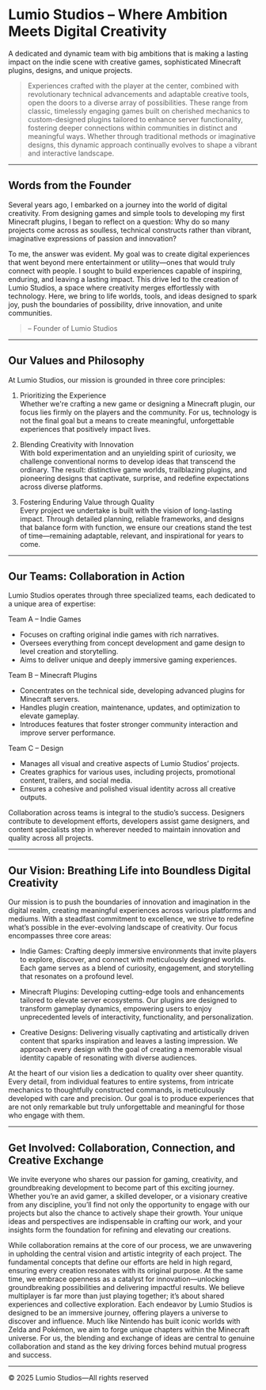 # Lumio Studios – Where Ambition Meets Digital Creativity
A dedicated and dynamic team with big ambitions that is making a lasting impact on the indie scene with creative games, sophisticated Minecraft plugins, designs, and unique projects.

> Experiences crafted with the player at the center, combined with revolutionary technical advancements and adaptable creative tools, open the doors to a diverse array of possibilities. These range from classic, timelessly engaging games built on cherished mechanics to custom-designed plugins tailored to enhance server functionality, fostering deeper connections within communities in distinct and meaningful ways. Whether through traditional methods or imaginative designs, this dynamic approach continually evolves to shape a vibrant and interactive landscape.

---

## Words from the Founder  
Several years ago, I embarked on a journey into the world of digital creativity. From designing games and simple tools to developing my first Minecraft plugins, I began to reflect on a question: Why do so many projects come across as soulless, technical constructs rather than vibrant, imaginative expressions of passion and innovation?

To me, the answer was evident. My goal was to create digital experiences that went beyond mere entertainment or utility—ones that would truly connect with people. I sought to build experiences capable of inspiring, enduring, and leaving a lasting impact. This drive led to the creation of Lumio Studios, a space where creativity merges effortlessly with technology. Here, we bring to life worlds, tools, and ideas designed to spark joy, push the boundaries of possibility, drive innovation, and unite communities.

> – Founder of Lumio Studios

---

## Our Values and Philosophy
At Lumio Studios, our mission is grounded in three core principles:

1. Prioritizing the Experience  
Whether we're crafting a new game or designing a Minecraft plugin, our focus lies firmly on the players and the community. For us, technology is not the final goal but a means to create meaningful, unforgettable experiences that positively impact lives.

2. Blending Creativity with Innovation  
With bold experimentation and an unyielding spirit of curiosity, we challenge conventional norms to develop ideas that transcend the ordinary. The result: distinctive game worlds, trailblazing plugins, and pioneering designs that captivate, surprise, and redefine expectations across diverse platforms.

3. Fostering Enduring Value through Quality  
Every project we undertake is built with the vision of long-lasting impact. Through detailed planning, reliable frameworks, and designs that balance form with function, we ensure our creations stand the test of time—remaining adaptable, relevant, and inspirational for years to come.

---
## Our Teams: Collaboration in Action
Lumio Studios operates through three specialized teams, each dedicated to a unique area of expertise:

Team A – Indie Games  
- Focuses on crafting original indie games with rich narratives.  
- Oversees everything from concept development and game design to level creation and storytelling.  
- Aims to deliver unique and deeply immersive gaming experiences.  

Team B – Minecraft Plugins  
- Concentrates on the technical side, developing advanced plugins for Minecraft servers.  
- Handles plugin creation, maintenance, updates, and optimization to elevate gameplay.  
- Introduces features that foster stronger community interaction and improve server performance.  

Team C – Design  
- Manages all visual and creative aspects of Lumio Studios’ projects.  
- Creates graphics for various uses, including projects, promotional content, trailers, and social media.  
- Ensures a cohesive and polished visual identity across all creative outputs.  

Collaboration across teams is integral to the studio’s success. Designers contribute to development efforts, developers assist game designers, and content specialists step in wherever needed to maintain innovation and quality across all projects.

---

## Our Vision: Breathing Life into Boundless Digital Creativity

Our mission is to push the boundaries of innovation and imagination in the digital realm, creating meaningful experiences across various platforms and mediums. With a steadfast commitment to excellence, we strive to redefine what’s possible in the ever-evolving landscape of creativity. Our focus encompasses three core areas:

- Indie Games: Crafting deeply immersive environments that invite players to explore, discover, and connect with meticulously designed worlds. Each game serves as a blend of curiosity, engagement, and storytelling that resonates on a profound level.

- Minecraft Plugins: Developing cutting-edge tools and enhancements tailored to elevate server ecosystems. Our plugins are designed to transform gameplay dynamics, empowering users to enjoy unprecedented levels of interactivity, functionality, and personalization.

- Creative Designs: Delivering visually captivating and artistically driven content that sparks inspiration and leaves a lasting impression. We approach every design with the goal of creating a memorable visual identity capable of resonating with diverse audiences.

At the heart of our vision lies a dedication to quality over sheer quantity. Every detail, from individual features to entire systems, from intricate mechanics to thoughtfully constructed commands, is meticulously developed with care and precision. Our goal is to produce experiences that are not only remarkable but truly unforgettable and meaningful for those who engage with them.

---
## Get Involved: Collaboration, Connection, and Creative Exchange  

We invite everyone who shares our passion for gaming, creativity, and groundbreaking development to become part of this exciting journey. Whether you’re an avid gamer, a skilled developer, or a visionary creative from any discipline, you’ll find not only the opportunity to engage with our projects but also the chance to actively shape their growth. Your unique ideas and perspectives are indispensable in crafting our work, and your insights form the foundation for refining and elevating our creations.

While collaboration remains at the core of our process, we are unwavering in upholding the central vision and artistic integrity of each project. The fundamental concepts that define our efforts are held in high regard, ensuring every creation resonates with its original purpose. At the same time, we embrace openness as a catalyst for innovation—unlocking groundbreaking possibilities and delivering impactful results. We believe multiplayer is far more than just playing together; it’s about shared experiences and collective exploration. Each endeavor by Lumio Studios is designed to be an immersive journey, offering players a universe to discover and influence. Much like Nintendo has built iconic worlds with Zelda and Pokémon, we aim to forge unique chapters within the Minecraft universe. For us, the blending and exchange of ideas are central to genuine collaboration and stand as the key driving forces behind mutual progress and success.

---
© 2025 Lumio Studios—All rights reserved



